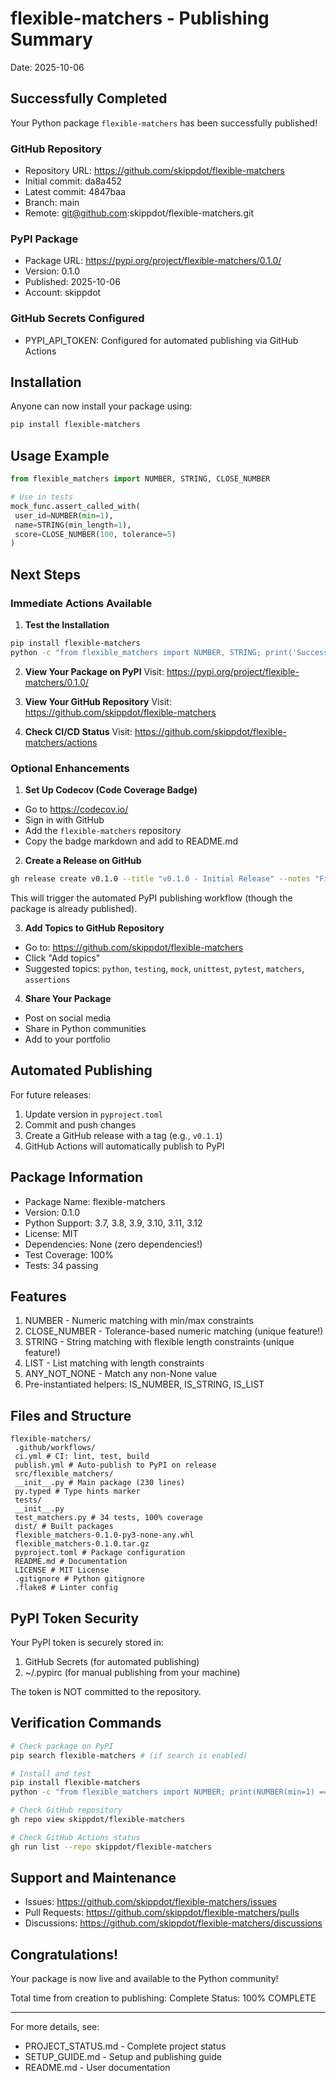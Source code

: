 # flexible-matchers - Publishing Summary

Date: 2025-10-06

## Successfully Completed

Your Python package `flexible-matchers` has been successfully published!

### GitHub Repository
- Repository URL: https://github.com/skippdot/flexible-matchers
- Initial commit: da8a452
- Latest commit: 4847baa
- Branch: main
- Remote: git@github.com:skippdot/flexible-matchers.git

### PyPI Package
- Package URL: https://pypi.org/project/flexible-matchers/0.1.0/
- Version: 0.1.0
- Published: 2025-10-06
- Account: skippdot

### GitHub Secrets Configured
- PYPI_API_TOKEN: Configured for automated publishing via GitHub Actions

## Installation

Anyone can now install your package using:

```bash
pip install flexible-matchers
```

## Usage Example

```python
from flexible_matchers import NUMBER, STRING, CLOSE_NUMBER

# Use in tests
mock_func.assert_called_with(
 user_id=NUMBER(min=1),
 name=STRING(min_length=1),
 score=CLOSE_NUMBER(100, tolerance=5)
)
```

## Next Steps

### Immediate Actions Available

1. **Test the Installation**
 ```bash
 pip install flexible-matchers
 python -c "from flexible_matchers import NUMBER, STRING; print('Success!')"
 ```

2. **View Your Package on PyPI**
 Visit: https://pypi.org/project/flexible-matchers/0.1.0/

3. **View Your GitHub Repository**
 Visit: https://github.com/skippdot/flexible-matchers

4. **Check CI/CD Status**
 Visit: https://github.com/skippdot/flexible-matchers/actions

### Optional Enhancements

1. **Set Up Codecov (Code Coverage Badge)**
 - Go to https://codecov.io/
 - Sign in with GitHub
 - Add the `flexible-matchers` repository
 - Copy the badge markdown and add to README.md

2. **Create a Release on GitHub**
 ```bash
 gh release create v0.1.0 --title "v0.1.0 - Initial Release" --notes "First public release of flexible-matchers"
 ```
 This will trigger the automated PyPI publishing workflow (though the package is already published).

3. **Add Topics to GitHub Repository**
 - Go to: https://github.com/skippdot/flexible-matchers
 - Click "Add topics"
 - Suggested topics: `python`, `testing`, `mock`, `unittest`, `pytest`, `matchers`, `assertions`

4. **Share Your Package**
 - Post on social media
 - Share in Python communities
 - Add to your portfolio

## Automated Publishing

For future releases:

1. Update version in `pyproject.toml`
2. Commit and push changes
3. Create a GitHub release with a tag (e.g., `v0.1.1`)
4. GitHub Actions will automatically publish to PyPI

## Package Information

- Package Name: flexible-matchers
- Version: 0.1.0
- Python Support: 3.7, 3.8, 3.9, 3.10, 3.11, 3.12
- License: MIT
- Dependencies: None (zero dependencies!)
- Test Coverage: 100%
- Tests: 34 passing

## Features

1. NUMBER - Numeric matching with min/max constraints
2. CLOSE_NUMBER - Tolerance-based numeric matching (unique feature!)
3. STRING - String matching with flexible length constraints (unique feature!)
4. LIST - List matching with length constraints
5. ANY_NOT_NONE - Match any non-None value
6. Pre-instantiated helpers: IS_NUMBER, IS_STRING, IS_LIST

## Files and Structure

```
flexible-matchers/
 .github/workflows/
 ci.yml # CI: lint, test, build
 publish.yml # Auto-publish to PyPI on release
 src/flexible_matchers/
 __init__.py # Main package (230 lines)
 py.typed # Type hints marker
 tests/
 __init__.py
 test_matchers.py # 34 tests, 100% coverage
 dist/ # Built packages
 flexible_matchers-0.1.0-py3-none-any.whl
 flexible_matchers-0.1.0.tar.gz
 pyproject.toml # Package configuration
 README.md # Documentation
 LICENSE # MIT License
 .gitignore # Python gitignore
 .flake8 # Linter config
```

## PyPI Token Security

Your PyPI token is securely stored in:
1. GitHub Secrets (for automated publishing)
2. ~/.pypirc (for manual publishing from your machine)

The token is NOT committed to the repository.

## Verification Commands

```bash
# Check package on PyPI
pip search flexible-matchers # (if search is enabled)

# Install and test
pip install flexible-matchers
python -c "from flexible_matchers import NUMBER; print(NUMBER(min=1) == 5)"

# Check GitHub repository
gh repo view skippdot/flexible-matchers

# Check GitHub Actions status
gh run list --repo skippdot/flexible-matchers
```

## Support and Maintenance

- Issues: https://github.com/skippdot/flexible-matchers/issues
- Pull Requests: https://github.com/skippdot/flexible-matchers/pulls
- Discussions: https://github.com/skippdot/flexible-matchers/discussions

## Congratulations!

Your package is now live and available to the Python community!

Total time from creation to publishing: Complete
Status: 100% COMPLETE

---

For more details, see:
- PROJECT_STATUS.md - Complete project status
- SETUP_GUIDE.md - Setup and publishing guide
- README.md - User documentation

